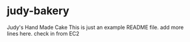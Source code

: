 # judy-bakery
Judy's Hand Made Cake
This is just an example README file.
add more lines here.
check in from EC2
